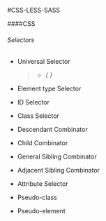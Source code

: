 #CSS-LESS-SASS

####CSS

###### Selectors

* Universal Selector

  >  * *{*  *}* </style>

* Element type Selector

    <style>
      ul {

      }
    </style>
* ID Selector

    <style>
      #container {

      }
    </style>

* Class Selector

    <style>
      .box {

      }
    </style>

* Descendant Combinator

    <style>
      #container .box {

      }
    </style>

* Child Combinator

    <style>
      #container > .box {

      }
    </style>

* General Sibling Combinator

    <style>
      h2 ~ p {

      }
    </style>

* Adjacent Sibling Combinator

    <style>
      h2 + p {

      }
    </style>

* Attribute Selector

    <style>
      input[type="text"] {

      }
    </style>

* Pseudo-class

    <style>
      a:hover {

      }
    </style>

* Pseudo-element

    <style>
      .container:before {

      }
    </style>
